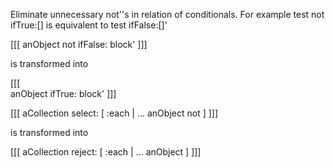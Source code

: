 Eliminate unnecessary not''s in relation of conditionals.For example test not ifTrue:[] is equivalent to test ifFalse:[]' [[[anObject not ifFalse: block']]]is transformed into[[[  anObject ifTrue: block']]][[[aCollection select: [ :each | ... anObject not ] ]]]	is transformed into 	[[[aCollection reject: [ :each | ... anObject ] ]]]